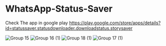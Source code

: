 # WhatsApp-Status-Saver

Check The app in google play https://play.google.com/store/apps/details?id=statussaver.statusdownloader.downloadstatus.storysaver


![Group 15](https://github.com/AnasFn/WhatsApp-Status-Saver/assets/114518466/926dcafd-b6cc-454e-8fbc-04513ac9ed9a)
![Group 16 (1)](https://github.com/AnasFn/WhatsApp-Status-Saver/assets/114518466/c7f2122d-0a30-43c9-824d-074364053162)
![Group 18 (1)](https://github.com/AnasFn/WhatsApp-Status-Saver/assets/114518466/de16a3ea-9e41-4dcd-8bf4-93b29c17197c)
![Group 17 (1)](https://github.com/AnasFn/WhatsApp-Status-Saver/assets/114518466/a58466dc-ef58-4c93-9874-0779365b15ab)


